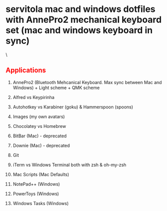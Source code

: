 # servitola mac and windows dotfiles with AnnePro2 mechanical keyboard set (mac and windows keyboard in sync)
\
## <span style="color:red">Applications</span>
1. AnnePro2 (Bluetooth Mehcanical Keyboard. Max sync between Mac and Windows) + Light scheme + QMK scheme
1. Alfred vs Keypirinha
1. Autohotkey vs Karabiner (goku) & Hammerspoon (spoons)
1. Images (my own avatars)
1. Chocolatey vs Homebrew
1. BitBar (Mac) - deprecated
1. Downie (Mac) - deprecated
1. Git
1. iTerm vs Windows Terminal both with zsh & oh-my-zsh

1. Mac Scripts (Mac Defaults)
1. NotePad++ (Windows)
1. PowerToys (Windows)
1. Windows Tasks (Windows)
